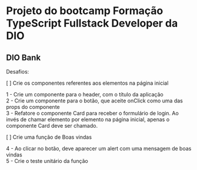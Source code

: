 # Projeto do bootcamp Formação TypeScript Fullstack Developer da DIO

## DIO Bank

Desafios:

[ ] Crie os componentes referentes aos elementos na página inicial

1 - Crie um componente para o header, com o título da aplicação<br>
2 - Crie um componente para o botão, que aceite onClick como uma das props do componente<br>
3 - Refatore o componente Card para receber o formulário de login. Ao invés de chamar elemento por elemento na  página inicial, apenas o componente Card deve ser chamado.<br>

[ ] Crie uma função de Boas vindas

4 - Ao clicar no botão, deve aparecer um alert com uma mensagem de boas vindas<br>
5 - Crie o teste unitário da função<br>